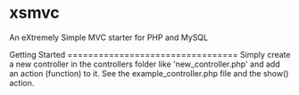 # xsmvc
An eXtremely Simple MVC starter for PHP and MySQL

Getting Started =================================
Simply create a new controller in the controllers folder like 'new_controller.php' and add an action (function) to it.
See the example_controller.php file and the show() action.
